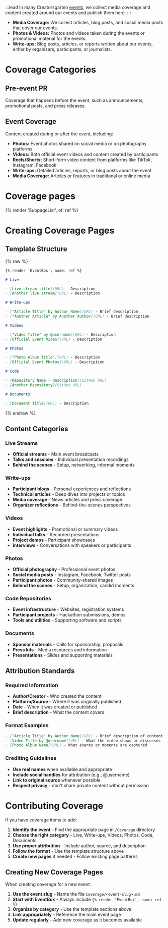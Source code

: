 :::lead
In many Creatorsgarten [events](/events), we collect media coverage and content created around our events and publish them here.
:::

- **Media Coverage:** We collect articles, blog posts, and social media posts that cover our events.
- **Photos & Videos:** Photos and videos taken during the events or promotional material for the events.
- **Write-ups:** Blog posts, articles, or reports written about our events, either by organizers, participants, or journalists.

# Coverage Categories

## Pre-event PR
Coverage that happens before the event, such as announcements, promotional posts, and press releases.

## Event Coverage
Content created during or after the event, including:

- **Photos:** Event photos shared on social media or on photography platforms
- **Videos:** Both official event videos and content created by participants
- **Reels/Shorts:** Short-form video content from platforms like TikTok, Instagram, Facebook
- **Write-ups:** Detailed articles, reports, or blog posts about the event
- **Media Coverage:** Articles or features in traditional or online media

# Coverage pages

{% render 'SubpageList', of: ref %}

# Creating Coverage Pages

## Template Structure

{% raw %}

```markdown
{% render 'EventBox', name: ref %}

# Live

- [Live stream title](URL) - Description
- [Another live stream](URL) - Description

# Write-ups

- ["Article Title" by Author Name](URL) - Brief description
- ["Another Article" by Another Author](URL) - Brief description

# Videos

- ["Video Title" by @username](URL) - Description
- [Official Event Video](URL) - Description

# Photos

- ["Photo Album Title"](URL) - Description
- [Official Event Photos](URL) - Description

# Code

- [Repository Name - description](GitHub URL)
- [Another Repository](GitHub URL)

# Documents

- [Document Title](URL) - Description
```

{% endraw %}

## Content Categories

### Live Streams
- **Official streams** - Main event broadcasts
- **Talks and sessions** - Individual presentation recordings
- **Behind the scenes** - Setup, networking, informal moments

### Write-ups
- **Participant blogs** - Personal experiences and reflections
- **Technical articles** - Deep dives into projects or topics
- **Media coverage** - News articles and press coverage
- **Organizer reflections** - Behind-the-scenes perspectives

### Videos
- **Event highlights** - Promotional or summary videos
- **Individual talks** - Recorded presentations
- **Project demos** - Participant showcases
- **Interviews** - Conversations with speakers or participants

### Photos
- **Official photography** - Professional event photos
- **Social media posts** - Instagram, Facebook, Twitter posts
- **Participant photos** - Community-shared images
- **Behind the scenes** - Setup, organization, candid moments

### Code Repositories
- **Event infrastructure** - Websites, registration systems
- **Participant projects** - Hackathon submissions, demos
- **Tools and utilities** - Supporting software and scripts

### Documents
- **Sponsor materials** - Calls for sponsorship, proposals
- **Press kits** - Media resources and information
- **Presentations** - Slides and supporting materials

## Attribution Standards

### Required Information
- **Author/Creator** - Who created the content
- **Platform/Source** - Where it was originally published
- **Date** - When it was created or published
- **Brief description** - What the content covers

### Format Examples
```markdown
- ["Article Title" by Author Name](URL) - Brief description of content
- [Video Title by @username](URL) - What the video shows or discusses
- [Photo Album Name](URL) - What events or moments are captured
```

### Crediting Guidelines
- **Use real names** when available and appropriate
- **Include social handles** for attribution (e.g., @username)
- **Link to original source** whenever possible
- **Respect privacy** - don't share private content without permission

# Contributing Coverage

If you have coverage items to add:

1. **Identify the event** - Find the appropriate page in `/Coverage` directory
2. **Choose the right category** - Live, Write-ups, Videos, Photos, Code, Documents
3. **Use proper attribution** - Include author, source, and description
4. **Follow the format** - Use the template structure above
5. **Create new pages** if needed - Follow existing page patterns

## Creating New Coverage Pages

When creating coverage for a new event:

1. **Use the event slug** - Name the file `Coverage/<event-slug>.md`
2. **Start with EventBox** - Always include `{% render 'EventBox', name: ref %}`
3. **Organize by category** - Use the template sections above
4. **Link appropriately** - Reference the main event page
5. **Update regularly** - Add new coverage as it becomes available